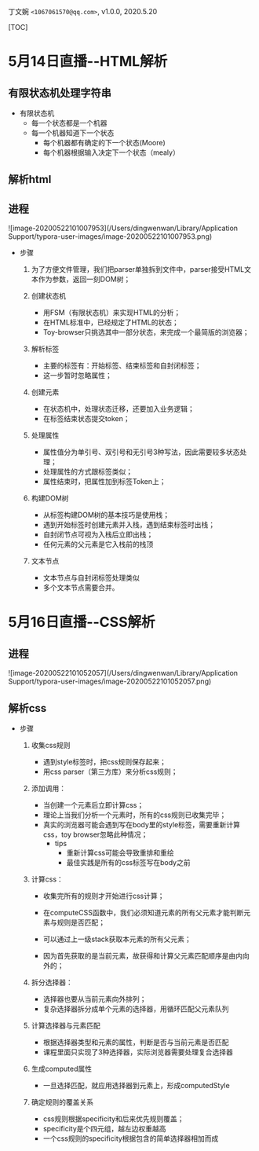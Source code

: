 丁文婉 `<1067061570@qq.com>`, v1.0.0,  2020.5.20

[TOC]

# 5月14日直播--HTML解析

## 有限状态机处理字符串

- 有限状态机
  - 每一个状态都是一个机器
  - 每一个机器知道下一个状态
    - 每个机器都有确定的下一个状态(Moore)
    - 每个机器根据输入决定下一个状态（mealy）

## 解析html

## 进程

![image-20200522101007953](/Users/dingwenwan/Library/Application Support/typora-user-images/image-20200522101007953.png)


- 步骤

  1. 为了方便文件管理，我们把parser单独拆到文件中，parser接受HTML文本作为参数，返回一刻DOM树；

  2. 创建状态机

     - 用FSM（有限状态机）来实现HTML的分析；
     - 在HTML标准中，已经规定了HTML的状态；
     - Toy-browser只挑选其中一部分状态，来完成一个最简版的浏览器；

  3. 解析标签

     - 主要的标签有：开始标签、结束标签和自封闭标签；
     - 这一步暂时忽略属性；

  4. 创建元素

     - 在状态机中，处理状态迁移，还要加入业务逻辑；
     - 在标签结束状态提交token；

  5. 处理属性

     - 属性值分为单引号、双引号和无引号3种写法，因此需要较多状态处理；
     - 处理属性的方式跟标签类似；
     - 属性结束时，把属性加到标签Token上；

  6. 构建DOM树

     - 从标签构建DOM树的基本技巧是使用栈；
     - 遇到开始标签时创建元素并入栈，遇到结束标签时出栈；
     - 自封闭节点可视为入栈后立即出栈；
     - 任何元素的父元素是它入栈前的栈顶

  7. 文本节点

     - 文本节点与自封闭标签处理类似
     - 多个文本节点需要合并。

     

# 5月16日直播--CSS解析
## 进程

![image-20200522101052057](/Users/dingwenwan/Library/Application Support/typora-user-images/image-20200522101052057.png)


## 解析css

- 步骤

  1. 收集css规则

     - 遇到style标签时，把css规则保存起来；
     - 用css parser（第三方库）来分析css规则；

  2. 添加调用：

     - 当创建一个元素后立即计算css；
     - 理论上当我们分析一个元素时，所有的css规则已收集完毕；
     - 真实的浏览器可能会遇到写在body里的style标签，需要重新计算css，toy browser忽略此种情况；
       - tips
         - 重新计算css可能会导致重排和重绘
         - 最佳实践是所有的css标签写在body之前

  3. 计算css：

     - 收集完所有的规则才开始进行css计算；

     - 在computeCSS函数中，我们必须知道元素的所有父元素才能判断元素与规则是否匹配；
     - 可以通过上一级stack获取本元素的所有父元素；
     - 因为首先获取的是当前元素，故获得和计算父元素匹配顺序是由内向外的；

  4. 拆分选择器：

     - 选择器也要从当前元素向外排列；
     - 复杂选择器拆分成单个元素的选择器，用循环匹配父元素队列

  5. 计算选择器与元素匹配

     - 根据选择器类型和元素的属性，判断是否与当前元素是否匹配
     - 课程里面只实现了3种选择器，实际浏览器需要处理复合选择器

  6. 生成computed属性

     - 一旦选择匹配，就应用选择器到元素上，形成computedStyle

  7. 确定规则的覆盖关系

     - css规则根据specificity和后来优先规则覆盖；
     - specificity是个四元组，越左边权重越高
     - 一个css规则的specificity根据包含的简单选择器相加而成

  